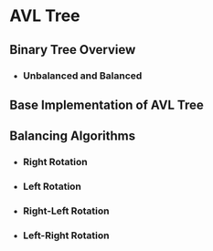 # AVL Tree

## Binary Tree Overview

- ### Unbalanced and Balanced

## Base Implementation of AVL Tree

## Balancing Algorithms

- ### Right Rotation

- ### Left Rotation

- ### Right-Left Rotation

- ### Left-Right Rotation
